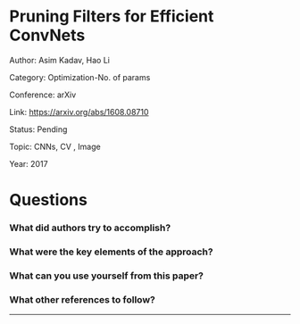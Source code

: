 # Pruning Filters for Efficient ConvNets
Author: Asim Kadav, Hao Li

Category: Optimization-No. of params

Conference: arXiv

Link: https://arxiv.org/abs/1608.08710

Status: Pending

Topic: CNNs, CV , Image 

Year: 2017

# Questions

### What did authors try to accomplish?

### What were the key elements of the approach?

### What can you use yourself from this paper?

### What other references to follow?

---